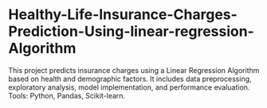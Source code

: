 # Healthy-Life-Insurance-Charges-Prediction-Using-linear-regression-Algorithm
This project predicts insurance charges using a Linear Regression Algorithm based on health and demographic factors. It includes data preprocessing, exploratory analysis, model implementation, and performance evaluation. Tools: Python, Pandas, Scikit-learn.

